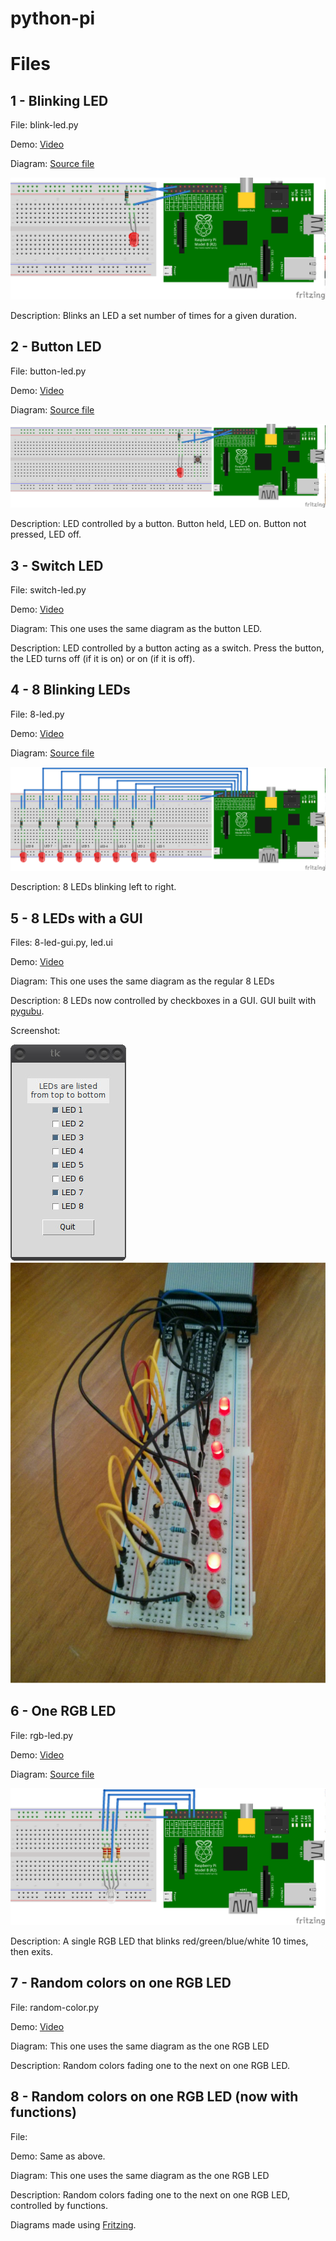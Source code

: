 # python-pi

# Files

## 1 - Blinking LED

File:  blink-led.py

Demo:  [Video](http://youtu.be/VDpIjwQILoo)

Diagram:  [Source file](https://github.com/natalie-/python-pi/blob/master/breadboard/1-led.fzz)

![Diagram](https://github.com/natalie-/python-pi/blob/master/breadboard/1-led.png)

Description:  Blinks an LED a set number of times for a given duration.

## 2 - Button LED

File:  button-led.py

Demo:  [Video](http://youtu.be/SKfqJffWsVQ)

Diagram:  [Source file](https://github.com/natalie-/python-pi/blob/master/breadboard/1-button-led.fzz)

![Diagram](https://github.com/natalie-/python-pi/blob/master/breadboard/1-button-led.png)

Description:  LED controlled by a button.  Button held, LED on.  Button not pressed, LED off.

## 3 - Switch LED

File:  switch-led.py

Demo:  [Video](http://youtu.be/brnC-m0cb90)

Diagram:  This one uses the same diagram as the button LED.

Description:  LED controlled by a button acting as a switch.  Press the button, the LED turns off (if it is on) or on (if it is off).

## 4 - 8 Blinking LEDs

File:  8-led.py

Demo:  [Video](http://youtu.be/EhjjGvgzfOs)

Diagram:  [Source file](https://github.com/natalie-/python-pi/blob/master/breadboard/8-led.fzz)

![Diagram](https://github.com/natalie-/python-pi/blob/master/breadboard/8-led.png)

Description:  8 LEDs blinking left to right.

## 5 - 8 LEDs with a GUI

Files:  8-led-gui.py, led.ui

Demo:  [Video](https://www.youtube.com/watch?v=dQXv1FyIoSA)

Diagram:  This one uses the same diagram as the regular 8 LEDs

Description:  8 LEDs now controlled by checkboxes in a GUI.  GUI built with [pygubu](https://github.com/alejandroautalan/pygubu).

Screenshot:

![GUI](https://github.com/natalie-/python-pi/blob/master/screenshots/GUI.jpg "GUI screenshot")     ![Picture of breadboard](https://github.com/natalie-/python-pi/blob/master/screenshots/breadboard.jpg "Picture of breadboard")

## 6 - One RGB LED

File:  rgb-led.py

Demo:  [Video](https://www.youtube.com/watch?v=CdU0b_Pm4rE)

Diagram:  [Source file](https://github.com/natalie-/python-pi/blob/master/breadboard/rgb-led.fzz)

![Diagram](https://github.com/natalie-/python-pi/blob/master/breadboard/rgb-led.png)

Description:  A single RGB LED that blinks red/green/blue/white 10 times, then exits.

## 7 - Random colors on one RGB LED

File:  random-color.py

Demo:  [Video](https://www.youtube.com/watch?v=09hB7dvITEk)

Diagram:  This one uses the same diagram as the one RGB LED

Description:  Random colors fading one to the next on one RGB LED.

## 8 - Random colors on one RGB LED (now with functions)

File:  

Demo:  Same as above.

Diagram:  This one uses the same diagram as the one RGB LED

Description:  Random colors fading one to the next on one RGB LED, controlled by functions.

Diagrams made using [Fritzing](http://fritzing.org/download/).

